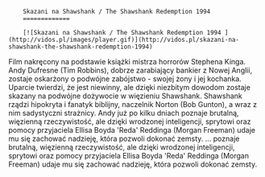 
        Skazani na Shawshank / The Shawshank Redemption 1994 
        =============
        
        [![Skazani na Shawshank / The Shawshank Redemption 1994 ](http://vidos.pl/images/player.gif)](http://vidos.pl/skazani-na-shawshank-the-shawshank-redemption-1994)
        
        
 Film nakręcony na podstawie książki mistrza horrorów Stephena Kinga. Andy Dufresne (Tim Robbins), dobrze zarabiający bankier z Nowej Anglii, zostaje oskarżony o podwójne zabójstwo - swojej żony i jej kochanka. Uparcie twierdzi, że jest niewinny, ale dzięki niezbitym dowodom zostaje skazany na podwójne dożywocie w więzieniu Shawshank. Shawshank rządzi hipokryta i fanatyk biblijny, naczelnik Norton (Bob Gunton), a wraz z nim sadystyczni strażnicy. Andy już po kilku dniach poznaje brutalną, więzienną rzeczywistość, ale dzięki wrodzonej inteligencji, sprytowi oraz pomocy przyjaciela Ellisa Boyda 'Reda' Reddinga (Morgan Freeman) udaje mu się zachować nadzieję, która pozwoli dokonać zemsty.   ... poznaje brutalną, więzienną rzeczywistość, ale dzięki wrodzonej inteligencji, sprytowi oraz pomocy przyjaciela Ellisa Boyda 'Reda' Reddinga (Morgan Freeman) udaje mu się zachować nadzieję, która pozwoli dokonać zemsty.
    